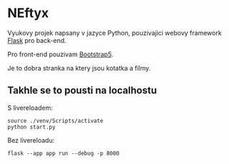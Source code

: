 # NEftyx

Vyukovy projek napsany v jazyce Python, pouzivajici webovy framework [Flask](https://flask.palletsprojects.com/en/2.3.x/) pro back-end.

Pro front-end pouzivam [Bootstrap5](https://getbootstrap.com/docs/5.2/getting-started/introduction/).

Je to dobra stranka na ktery jsou kotatka a filmy.

## Takhle se to pousti na localhostu

S livereloadem:

```
source ./venv/Scripts/activate
python start.py
```

Bez livereloadu:

```
flask --app app run --debug -p 8000
```